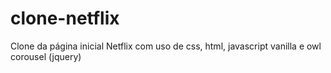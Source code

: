 # clone-netflix
Clone da página inicial Netflix com uso de css, html, javascript vanilla e owl corousel (jquery)
